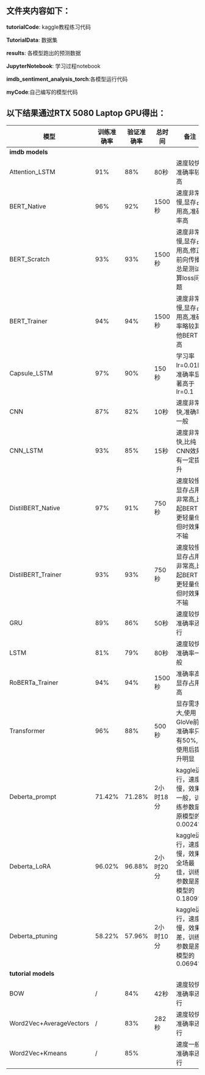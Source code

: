 ## 文件夹内容如下：
**tutorialCode**: kaggle教程练习代码

**TutorialData**: 数据集

**results**: 各模型跑出的预测数据

**JupyterNotebook**: 学习过程notebook

**imdb_sentiment_analysis_torch**:各模型运行代码

**myCode**:自己编写的模型代码

## 以下结果通过RTX 5080 Laptop GPU得出：
| 模型 | 训练准确率 | 验证准确率 | 总时间 | 备注                                 |
|------|-----------|-----------|--------|------------------------------------|
| **imdb models** |
| Attention_LSTM | 91% | 88% | 80秒 | 速度较快,准确率较高                         |
| BERT_Native | 96% | 92% | 1500秒 | 速度非常慢,显存占用高,准确率高                   |
| BERT_Scratch | 93% | 93% | 1500秒 | 速度非常慢,显存占用高,修正前向传播总是测试算loss问题      |
| BERT_Trainer | 94% | 94% | 1500秒 | 速度非常慢,显存占用高,准确率略较其他BERT高           |
| Capsule_LSTM | 97% | 90% | 150秒 | 学习率lr=0.01时准确率显著高于lr=0.1           |
| CNN | 87% | 82% | 10秒 | 速度非常快,准确率一般                        |
| CNN_LSTM | 93% | 85% | 15秒 | 速度非常快,比纯CNN效果有一定提升                 |
| DistilBERT_Native | 97% | 91% | 750秒 | 速度较慢,显存占用非常高,比起BERT更轻量化但时效果不输      |
| DistilBERT_Trainer | 93% | 93% | 750秒 | 速度较慢,显存占用非常高,比起BERT更轻量化但时效果不输      |
| GRU | 89% | 86% | 50秒 | 速度较快,准确率还行                         |
| LSTM | 81% | 79% | 80秒 | 速度较快,准确率一般                         |
| RoBERTa_Trainer | 94% | 94% | 1500秒 | 准确率高,显存占用高                         |
| Transformer | 96% | 88% | 500秒 | 显存需求大,使用GloVe前准确率只有50%,使用后提升明显     |
| Deberta_prompt | 71.42% | 71.28% | 2小时18分 | kaggle运行，速度慢，效果一般，训练参数是原模型的0.0024% |
| Deberta_LoRA | 96.02% | 96.88% | 2小时20分 | kaggle运行，速度慢，效果全场最佳，训练参数是原模型的0.1809% |
| Deberta_ptuning | 58.22% | 57.96% | 2小时10分 | kaggle运行，速度慢，效果差，训练参数是原模型的0.0694% |
| **tutorial models** |
| BOW | / | 84% | 42秒 | 速度较快,准确率还行                         |
| Word2Vec+AverageVectors | / | 83% | 282秒 | 速度较快,准确率还行                         |
| Word2Vec+Kmeans | / | 85% | | 速度一般,准确率还行                         |